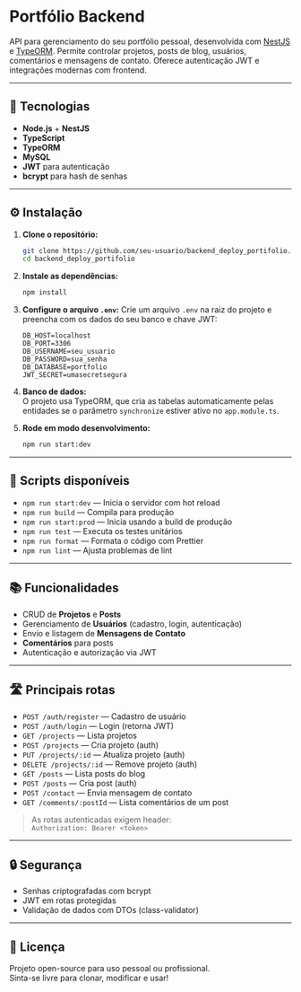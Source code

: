 
# Portfólio Backend

API para gerenciamento do seu portfólio pessoal, desenvolvida com [NestJS](https://nestjs.com/) e [TypeORM](https://typeorm.io/). Permite controlar projetos, posts de blog, usuários, comentários e mensagens de contato. Oferece autenticação JWT e integrações modernas com frontend.

---

## 🚀 Tecnologias

- **Node.js** + **NestJS**
- **TypeScript**
- **TypeORM**
- **MySQL**
- **JWT** para autenticação
- **bcrypt** para hash de senhas

---

## ⚙️ Instalação

1. **Clone o repositório:**
   ```bash
   git clone https://github.com/seu-usuario/backend_deploy_portifolio.git
   cd backend_deploy_portifolio
   ```

2. **Instale as dependências:**
   ```bash
   npm install
   ```

3. **Configure o arquivo `.env`:**
   Crie um arquivo `.env` na raiz do projeto e preencha com os dados do seu banco e chave JWT:

   ```
   DB_HOST=localhost
   DB_PORT=3306
   DB_USERNAME=seu_usuario
   DB_PASSWORD=sua_senha
   DB_DATABASE=portfolio
   JWT_SECRET=umasecretsegura
   ```

4. **Banco de dados:**  
   O projeto usa TypeORM, que cria as tabelas automaticamente pelas entidades se o parâmetro `synchronize` estiver ativo no `app.module.ts`.

5. **Rode em modo desenvolvimento:**
   ```bash
   npm run start:dev
   ```

---

## 🏹 Scripts disponíveis

- `npm run start:dev` — Inicia o servidor com hot reload
- `npm run build` — Compila para produção
- `npm run start:prod` — Inicia usando a build de produção
- `npm run test` — Executa os testes unitários
- `npm run format` — Formata o código com Prettier
- `npm run lint` — Ajusta problemas de lint

---

## 📚 Funcionalidades

- CRUD de **Projetos** e **Posts**
- Gerenciamento de **Usuários** (cadastro, login, autenticação)
- Envio e listagem de **Mensagens de Contato**
- **Comentários** para posts
- Autenticação e autorização via JWT

---

## 🛣️ Principais rotas

- `POST /auth/register` — Cadastro de usuário
- `POST /auth/login` — Login (retorna JWT)
- `GET /projects` — Lista projetos
- `POST /projects` — Cria projeto (auth)
- `PUT /projects/:id` — Atualiza projeto (auth)
- `DELETE /projects/:id` — Remove projeto (auth)
- `GET /posts` — Lista posts do blog
- `POST /posts` — Cria post (auth)
- `POST /contact` — Envia mensagem de contato
- `GET /comments/:postId` — Lista comentários de um post

> As rotas autenticadas exigem header:  
> `Authorization: Bearer <token>`

---

## 🔒 Segurança

- Senhas criptografadas com bcrypt
- JWT em rotas protegidas
- Validação de dados com DTOs (class-validator)

---

## 📄 Licença

Projeto open-source para uso pessoal ou profissional.  
Sinta-se livre para clonar, modificar e usar!